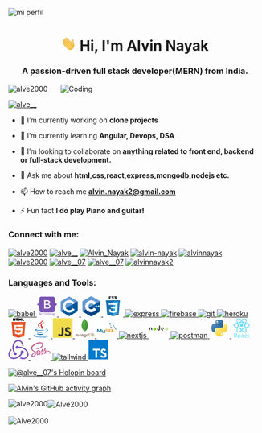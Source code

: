 ![mi perfil](https://res.cloudinary.com/superfolio/image/upload/v1620689979/68747470733a2f2f692e70696e696d672e636f6d2f6f726967696e616c732f63362f33332f63322f63363333633230656465383266306530636564376435373064626533613166332e676966_yjuh2s.gif)

# <h1 align="center"><img src="https://raw.githubusercontent.com/ABSphreak/ABSphreak/master/gifs/Hi.gif" width="30px"> Hi, I'm Alvin Nayak</h1>

<h3 align="center">A passion-driven full stack developer(MERN) from India.</h3>

<img align="right" alt="Coding" width="400" src="https://i.pinimg.com/originals/e8/f4/53/e8f453469a3ec97ecd354df465d73913.gif">

<p align="left"> <img src="https://komarev.com/ghpvc/?username=alve2000&label=Profile%20views&color=0e75b6&style=flat" alt="alve2000" /> </p>

<p align="left"> <a href="https://twitter.com/alve__" target="blank"><img src="https://img.shields.io/twitter/follow/alve__?logo=twitter&style=for-the-badge" alt="alve__" /></a> </p>

- 🔭 I’m currently working on **clone projects**

- 🌱 I’m currently learning **Angular, Devops, DSA**

- 👯 I’m looking to collaborate on **anything related to front end, backend or full-stack development.**

- 💬 Ask me about **html,css,react,express,mongodb,nodejs etc.**

- 📫 How to reach me **alvin.nayak2@gmail.com**

- ⚡ Fun fact **I do play Piano and guitar!**


<h3 align="left">Connect with me:</h3>
<p align="left">
<a href="https://dev.to/alve2000" target="blank"><img align="center" src="https://raw.githubusercontent.com/rahuldkjain/github-profile-readme-generator/master/src/images/icons/Social/devto.svg" alt="alve2000" height="30" width="40" /></a>
<a href="https://twitter.com/alve__" target="blank"><img align="center" src="https://raw.githubusercontent.com/rahuldkjain/github-profile-readme-generator/master/src/images/icons/Social/twitter.svg" alt="alve__" height="30" width="40" /></a>
<a href='mailto:avideait@gmail.com' target='blank'><img src="https://external-content.duckduckgo.com/iu/?u=https%3A%2F%2Fpnggrid.com%2Fwp-content%2Fuploads%2F2021%2F04%2FGmail-Transparent-Logo-1536x1152.png&f=1&nofb=1&ipt=d4d32acf8d55d252fe0ef004666261383b8e25c7486d0764d738e2ad10c11515&ipo=images.png" align="center" height="30" alt="Alvin_Nayak" /></a>
<a href="https://linkedin.com/in/alvin-nayak" target="blank"><img align="center" src="https://raw.githubusercontent.com/rahuldkjain/github-profile-readme-generator/master/src/images/icons/Social/linked-in-alt.svg" alt="alvin-nayak" height="30" width="40" /></a>
<a href="https://stackoverflow.com/users/alvinnayak" target="blank"><img align="center" src="https://raw.githubusercontent.com/rahuldkjain/github-profile-readme-generator/master/src/images/icons/Social/stack-overflow.svg" alt="alvinnayak" height="30" width="40" /></a>
<a href="https://codesandbox.com/alve2000" target="blank"><img align="center" src="https://raw.githubusercontent.com/rahuldkjain/github-profile-readme-generator/master/src/images/icons/Social/codesandbox.svg" alt="alve2000" height="30" width="40" /></a>
<a href="https://instagram.com/alve__07" target="blank"><img align="center" src="https://raw.githubusercontent.com/rahuldkjain/github-profile-readme-generator/master/src/images/icons/Social/instagram.svg" alt="alve__07" height="30" width="40" /></a>
<a href="https://www.leetcode.com/alve__07" target="blank"><img align="center" src="https://raw.githubusercontent.com/rahuldkjain/github-profile-readme-generator/master/src/images/icons/Social/leet-code.svg" alt="alve__07" height="30" width="40" /></a>
<a href="https://auth.geeksforgeeks.org/user/alvinnayak2" target="blank"><img align="center" src="https://raw.githubusercontent.com/rahuldkjain/github-profile-readme-generator/master/src/images/icons/Social/geeks-for-geeks.svg" alt="alvinnayak2" height="30" width="40" /></a>
</p>

<h3 align="left">Languages and Tools:</h3>
<p align="left"> <a href="https://babeljs.io/" target="_blank" rel="noreferrer"> <img src="https://external-content.duckduckgo.com/iu/?u=https%3A%2F%2Flogos-download.com%2Fwp-content%2Fuploads%2F2021%2F01%2FBabel_Logo.png&f=1&nofb=1&ipt=3cd9ff6c7aa8972862d4805b0c82b63fa80baec34925d70e1863776b4d5d9886&ipo=images.svg" alt="babel" width="90" height="30"/> </a> <a href="https://getbootstrap.com" target="_blank" rel="noreferrer"> <img src="https://raw.githubusercontent.com/devicons/devicon/master/icons/bootstrap/bootstrap-plain-wordmark.svg" alt="bootstrap" width="40" height="40"/> </a> <a href="https://www.cprogramming.com/" target="_blank" rel="noreferrer"> <img src="https://raw.githubusercontent.com/devicons/devicon/master/icons/c/c-original.svg" alt="c" width="40" height="40"/> </a> <a href="https://www.w3schools.com/cpp/" target="_blank" rel="noreferrer"> <img src="https://raw.githubusercontent.com/devicons/devicon/master/icons/cplusplus/cplusplus-original.svg" alt="cplusplus" width="40" height="40"/> </a> <a href="https://www.w3schools.com/css/" target="_blank" rel="noreferrer"> <img src="https://raw.githubusercontent.com/devicons/devicon/master/icons/css3/css3-original-wordmark.svg" alt="css3" width="40" height="40"/> </a> <a href="https://expressjs.com" target="_blank" rel="noreferrer"> <img src="https://external-content.duckduckgo.com/iu/?u=https%3A%2F%2Fwww.mementotech.in%2Fassets%2Fimages%2Ficons%2Fexpress.png&f=1&nofb=1&ipt=cec8484a09a6ae071ec4b92645456c6bd41556bcca96680d00860ff2c1e6bf06&ipo=images.svg" alt="express" width="40" height="40"/> </a> <a href="https://firebase.google.com/" target="_blank" rel="noreferrer"> <img src="https://www.vectorlogo.zone/logos/firebase/firebase-icon.svg" alt="firebase" width="40" height="40"/> </a> <a href="https://git-scm.com/" target="_blank" rel="noreferrer"> <img src="https://www.vectorlogo.zone/logos/git-scm/git-scm-icon.svg" alt="git" width="40" height="40"/> </a> <a href="https://heroku.com" target="_blank" rel="noreferrer"> <img src="https://www.vectorlogo.zone/logos/heroku/heroku-icon.svg" alt="heroku" width="40" height="40"/> </a> <a href="https://www.w3.org/html/" target="_blank" rel="noreferrer"> <img src="https://raw.githubusercontent.com/devicons/devicon/master/icons/html5/html5-original-wordmark.svg" alt="html5" width="40" height="40"/> </a> <a href="https://www.java.com" target="_blank" rel="noreferrer"> <img src="https://raw.githubusercontent.com/devicons/devicon/master/icons/java/java-original.svg" alt="java" width="40" height="40"/> </a> <a href="https://developer.mozilla.org/en-US/docs/Web/JavaScript" target="_blank" rel="noreferrer"> <img src="https://raw.githubusercontent.com/devicons/devicon/master/icons/javascript/javascript-original.svg" alt="javascript" width="40" height="40"/> </a> <a href="https://www.mongodb.com/" target="_blank" rel="noreferrer"> <img src="https://raw.githubusercontent.com/devicons/devicon/master/icons/mongodb/mongodb-original-wordmark.svg" alt="mongodb" width="40" height="40"/> </a> <a href="https://www.mysql.com/" target="_blank" rel="noreferrer"> <img src="https://raw.githubusercontent.com/devicons/devicon/master/icons/mysql/mysql-original-wordmark.svg" alt="mysql" width="40" height="40"/> </a> <a href="https://nextjs.org/" target="_blank" rel="noreferrer"> <img src="https://external-content.duckduckgo.com/iu/?u=https%3A%2F%2Fbuttercms.com%2Fstatic%2Fimages%2Ftech_banners%2FNextjs.b8a717322c08.png&f=1&nofb=1&ipt=27444865f814407d6382ac0fb657b6b67e46a30b246b4784f29cca17c03d75d1&ipo=images.svg" alt="nextjs" width="80" height="40"/> </a> <a href="https://nodejs.org" target="_blank" rel="noreferrer"> <img src="https://raw.githubusercontent.com/devicons/devicon/master/icons/nodejs/nodejs-original-wordmark.svg" alt="nodejs" width="40" height="40"/> </a> <a href="https://postman.com" target="_blank" rel="noreferrer"> <img src="https://www.vectorlogo.zone/logos/getpostman/getpostman-icon.svg" alt="postman" width="40" height="40"/> </a> <a href="https://www.python.org" target="_blank" rel="noreferrer"> <img src="https://raw.githubusercontent.com/devicons/devicon/master/icons/python/python-original.svg" alt="python" width="40" height="40"/> </a> <a href="https://reactjs.org/" target="_blank" rel="noreferrer"> <img src="https://raw.githubusercontent.com/devicons/devicon/master/icons/react/react-original-wordmark.svg" alt="react" width="40" height="40"/> </a> <a href="https://redux.js.org" target="_blank" rel="noreferrer"> <img src="https://raw.githubusercontent.com/devicons/devicon/master/icons/redux/redux-original.svg" alt="redux" width="40" height="40"/> </a> <a href="https://sass-lang.com" target="_blank" rel="noreferrer"> <img src="https://raw.githubusercontent.com/devicons/devicon/master/icons/sass/sass-original.svg" alt="sass" width="40" height="40"/> </a> <a href="https://tailwindcss.com/" target="_blank" rel="noreferrer"> <img src="https://www.vectorlogo.zone/logos/tailwindcss/tailwindcss-icon.svg" alt="tailwind" width="40" height="40"/> </a> <a href="https://www.typescriptlang.org/" target="_blank" rel="noreferrer"> <img src="https://raw.githubusercontent.com/devicons/devicon/master/icons/typescript/typescript-original.svg" alt="typescript" width="40" height="40"/> </a> </p>

[![@alve__07's Holopin board](https://holopin.me/alve__07)](https://holopin.io/@alve__07)

[![Alvin's GitHub activity graph](https://activity-graph.herokuapp.com/graph?username=Alve2000&&theme=xcode)](https://github.com/Alve2000)

<p><img align="left" src="https://github-readme-stats.vercel.app/api/top-langs?username=Alve2000&show_icons=true&locale=en&layout=compact&theme=tokyonight" alt="alve2000" /></p> 

<p><img align="center" src="https://github-readme-stats.vercel.app/api?username=Alve2000&show_icons=true&locale=en&theme=tokyonight" alt="Alve2000" /></p>

<p><img align="center" src="https://github-readme-streak-stats.herokuapp.com/?user=Alve2000&&theme=tokyonight" alt="Alve2000" /></p>

